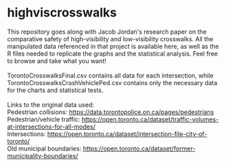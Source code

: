 # highviscrosswalks
This repository goes along with Jacob Jordan's research paper on the comparative safety of high-visibility and low-visibility crosswalks. All the manipulated data referenced in that project is available here, as well as the R files needed to replicate the graphs and the statistical analysis. Feel free to browse and take what you want!
<br /> <br />
TorontoCrosswalksFinal.csv contains all data for each intersection, while TorontoCrosswalksCrashVehiclePed.csv contains only the necessary data for the charts and statistical tests.
<br /> <br />
Links to the original data used: <br />
Pedestrian collisions: https://data.torontopolice.on.ca/pages/pedestrians <br />
Pedestrian/vehicle traffic: https://open.toronto.ca/dataset/traffic-volumes-at-intersections-for-all-modes/ <br />
Intersections: https://open.toronto.ca/dataset/intersection-file-city-of-toronto/ <br />
Old municipal boundaries: https://open.toronto.ca/dataset/former-municipality-boundaries/ <br />
